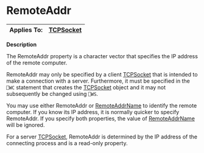 




<h1 class="heading"><span class="name">RemoteAddr</span></h1>

| Applies To: | [TCPSocket](../a-z/tcpsocket.md) |
| --- | ---  |


**Description**


The RemoteAddr property is a character vector that specifies the IP address of the remote computer.


RemoteAddr may only be specified by a client [TCPSocket](../a-z/tcpsocket.md) that is intended to make a connection with a server. Furthermore, it must be specified in the `⎕WC` statement that creates the [TCPSocket](../a-z/tcpsocket.md) object and it may not subsequently be changed using `⎕WS`.


You may use either RemoteAddr or [RemoteAddrName](../a-z/remoteaddrname.md) to identify the remote computer. If you know its IP address, it is normally quicker to specify RemoteAddr. If you specify both properties, the value of [RemoteAddrName](../a-z/remoteaddrname.md) will be ignored.


For a server [TCPSocket](../a-z/tcpsocket.md), RemoteAddr is determined by the IP address of the connecting process and is a read-only property.



